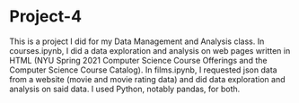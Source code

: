 # Project-4

This is a project I did for my Data Management and Analysis class. In courses.ipynb, I did a data exploration and analysis on web pages written in HTML (NYU Spring 2021 Computer Science Course Offerings and the Computer Science Course Catalog). In films.ipynb, I requested json data from a website (movie and movie rating data) and did data exploration and analysis on said data. I used Python, notably pandas, for both.
